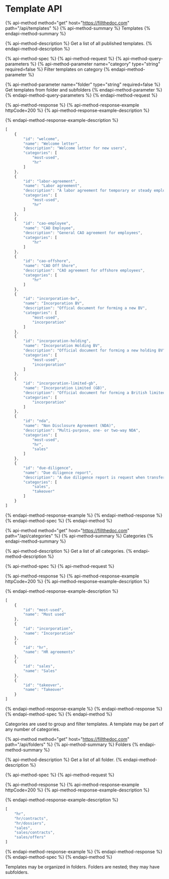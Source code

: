 # Template API

{% api-method method="get" host="https://fillthedoc.com" path="/api/templates" %}
{% api-method-summary %}
Templates
{% endapi-method-summary %}

{% api-method-description %}
Get a list of all published templates.
{% endapi-method-description %}

{% api-method-spec %}
{% api-method-request %}
{% api-method-query-parameters %}
{% api-method-parameter name="category" type="string" required=false %}
Filter templates on category
{% endapi-method-parameter %}

{% api-method-parameter name="folder" type="string" required=false %}
Get templates from folder and subfolders
{% endapi-method-parameter %}
{% endapi-method-query-parameters %}
{% endapi-method-request %}

{% api-method-response %}
{% api-method-response-example httpCode=200 %}
{% api-method-response-example-description %}

{% endapi-method-response-example-description %}

```javascript
[
    {
        "id": "welcome",
        "name": "Welcome letter",
        "description": "Welcome letter for new users",
        "categories": [
            "most-used",
            "hr"
        ]
    },
    {
        "id": "labor-agreement",
        "name": "Labor agreement",
        "description": "A labor agreement for temporary or steady employees",
        "categories": [
            "most-used",
            "hr"
        ]
    },
    {
        "id": "cao-employee",
        "name": "CAO Employee",
        "description": "General CAO agreement for employees",
        "categories": [
            "hr"
        ]
    },
    {
        "id": "cao-offshore",
        "name": "CAO Off Shore",
        "description": "CAO agreement for offshore employees",
        "categories": [
            "hr"      
        ]
    },
    {
        "id": "incorporation-bv",
        "name": "Incorporation BV",
        "description": "Offical document for forming a new BV",
        "categories": [
            "most-used",
            "incorporation"
        ]
    },
    {
        "id": "incorporation-holding",
        "name": "Incorporation Holding BV",
        "description": "Official document for forming a new holding BV",
        "categories": [
            "most-used",
            "incorporation"
        ]
    },
    {
        "id": "incorporation-limited-gb",
        "name": "Incorporation Limited (GB)",
        "description": "Official document for forming a British limited",
        "categories": [
            "incorporation"
        ]
    },
    {
        "id": "nda",
        "name": "Non Disclosure Agreement (NDA)",
        "description": "Multi-purpose, one- or two-way NDA",
        "categories": [
            "most-used",
            "hr",
            "sales"
        ]
    },
    {
        "id": "due-diligence",
        "name": "Due diligence report",
        "description": "A due diligence report is request when transfering >10% of the stocks of a company",
        "categories": [
            "sales",
            "takeover"
        ]
    }            
]
```
{% endapi-method-response-example %}
{% endapi-method-response %}
{% endapi-method-spec %}
{% endapi-method %}

{% api-method method="get" host="https://fillthedoc.com" path="/api/categories" %}
{% api-method-summary %}
Categories
{% endapi-method-summary %}

{% api-method-description %}
Get a list of all categories.
{% endapi-method-description %}

{% api-method-spec %}
{% api-method-request %}

{% api-method-response %}
{% api-method-response-example httpCode=200 %}
{% api-method-response-example-description %}

{% endapi-method-response-example-description %}

```javascript
[
    {
        "id": "most-used",
        "name": "Most used"
    },
    {
        "id": "incorporation",
        "name": "Incorporation"
    },
    {
        "id": "hr",
        "name": "HR agreements"
    },
    {
        "id": "sales",
        "name": "Sales"
    },
    {
        "id": "takeover",
        "name": "Takeover"
    }
]
```
{% endapi-method-response-example %}
{% endapi-method-response %}
{% endapi-method-spec %}
{% endapi-method %}

Categories are used to group and filter templates. A template may be part of any number of categories.

{% api-method method="get" host="https://fillthedoc.com" path="/api/folders" %}
{% api-method-summary %}
Folders
{% endapi-method-summary %}

{% api-method-description %}
Get a list of all folder.
{% endapi-method-description %}

{% api-method-spec %}
{% api-method-request %}

{% api-method-response %}
{% api-method-response-example httpCode=200 %}
{% api-method-response-example-description %}

{% endapi-method-response-example-description %}

```javascript
[
    "hr",
    "hr/contracts",
    "hr/dossiers",
    "sales",
    "sales/contracts",
    "sales/offers"
]
```
{% endapi-method-response-example %}
{% endapi-method-response %}
{% endapi-method-spec %}
{% endapi-method %}

Templates may be organized in folders. Folders are nested; they may have subfolders.

